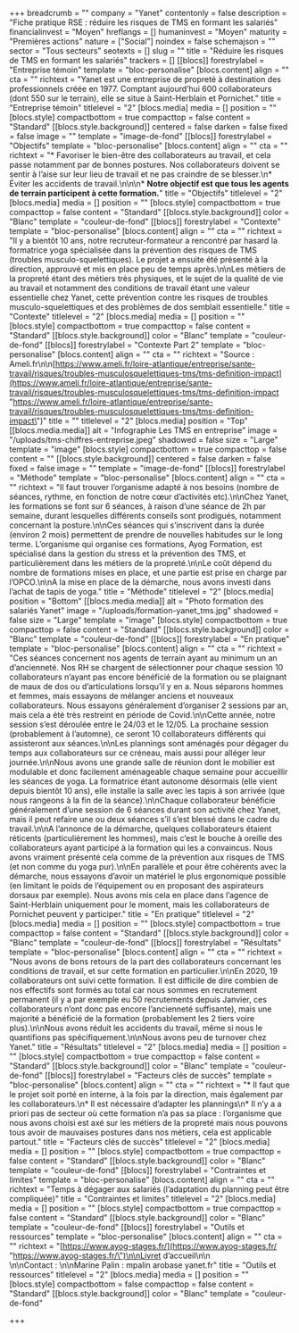 +++
breadcrumb = ""
company = "Yanet"
contentonly = false
description = "Fiche pratique RSE : réduire les risques de TMS en formant les salariés"
financialinvest = "Moyen"
hreflangs = []
humaninvest = "Moyen"
maturity = "Premières actions"
nature = ["Social"]
noindex = false
schemajson = ""
sector = "Tous secteurs"
seotexts = []
slug = ""
title = "Réduire les risques de TMS en formant les salariés"
trackers = []
[[blocs]]
forestrylabel = "Entreprise témoin"
template = "bloc-personalise"
[blocs.content]
align = ""
cta = ""
richtext = "Yanet est une entreprise de propreté à destination des professionnels créée en 1977. Comptant aujourd’hui 600 collaborateurs (dont 550 sur le terrain), elle se situe à Saint-Herblain et Pornichet."
title = "Entreprise témoin"
titlelevel = "2"
[blocs.media]
media = []
position = ""
[blocs.style]
compactbottom = true
compacttop = false
content = "Standard"
[[blocs.style.background]]
centered = false
darken = false
fixed = false
image = ""
template = "image-de-fond"
[[blocs]]
forestrylabel = "Objectifs"
template = "bloc-personalise"
[blocs.content]
align = ""
cta = ""
richtext = "* Favoriser le bien-être des collaborateurs au travail, et cela passe notamment par de bonnes postures. Nos collaborateurs doivent se sentir à l’aise sur leur lieu de travail et ne pas craindre de se blesser.\n* Éviter les accidents de travail.\n\n\n* **Notre objectif est que tous les agents de terrain participent à cette formation.**"
title = "Objectifs"
titlelevel = "2"
[blocs.media]
media = []
position = ""
[blocs.style]
compactbottom = true
compacttop = false
content = "Standard"
[[blocs.style.background]]
color = "Blanc"
template = "couleur-de-fond"
[[blocs]]
forestrylabel = "Contexte"
template = "bloc-personalise"
[blocs.content]
align = ""
cta = ""
richtext = "Il y a bientôt 10 ans, notre recruteur-formateur a rencontré par hasard la formatrice yoga spécialisée dans la prévention des risques de TMS (troubles musculo-squelettiques). Le projet a ensuite été présenté à la direction, approuvé et mis en place peu de temps après.\n\nLes métiers de la propreté étant des métiers très physiques, et le sujet de la qualité de vie au travail et notamment des conditions de travail étant une valeur essentielle chez Yanet, cette prévention contre les risques de troubles musculo-squelettiques et des problèmes de dos semblait essentielle."
title = "Contexte"
titlelevel = "2"
[blocs.media]
media = []
position = ""
[blocs.style]
compactbottom = true
compacttop = false
content = "Standard"
[[blocs.style.background]]
color = "Blanc"
template = "couleur-de-fond"
[[blocs]]
forestrylabel = "Contexte Part 2"
template = "bloc-personalise"
[blocs.content]
align = ""
cta = ""
richtext = "Source : Ameli.fr\n\n[https://www.ameli.fr/loire-atlantique/entreprise/sante-travail/risques/troubles-musculosquelettiques-tms/tms-definition-impact](https://www.ameli.fr/loire-atlantique/entreprise/sante-travail/risques/troubles-musculosquelettiques-tms/tms-definition-impact \"https://www.ameli.fr/loire-atlantique/entreprise/sante-travail/risques/troubles-musculosquelettiques-tms/tms-definition-impact\")"
title = ""
titlelevel = "2"
[blocs.media]
position = "Top"
[[blocs.media.media]]
alt = "Infographie Les TMS en entreprise"
image = "/uploads/tms-chiffres-entreprise.jpeg"
shadowed = false
size = "Large"
template = "image"
[blocs.style]
compactbottom = true
compacttop = false
content = ""
[[blocs.style.background]]
centered = false
darken = false
fixed = false
image = ""
template = "image-de-fond"
[[blocs]]
forestrylabel = "Méthode"
template = "bloc-personalise"
[blocs.content]
align = ""
cta = ""
richtext = "Il faut trouver l’organisme adapté à nos besoins (nombre de séances, rythme, en fonction de notre cœur d’activités etc).\n\nChez Yanet, les formations se font sur 6 séances, à raison d’une séance de 2h par semaine, durant lesquelles différents conseils sont prodigués, notamment concernant la posture.\n\nCes séances qui s’inscrivent dans la durée (environ 2 mois) permettent de prendre de nouvelles habitudes sur le long terme. L’organisme qui organise ces formations, Ayog Formation, est spécialisé dans la gestion du stress et la prévention des TMS, et particulièrement dans les métiers de la propreté.\n\nLe coût dépend du nombre de formations mises en place, et une partie est prise en charge par l’OPCO.\n\nA la mise en place de la démarche, nous avons investi dans l’achat de tapis de yoga."
title = "Méthode"
titlelevel = "2"
[blocs.media]
position = "Bottom"
[[blocs.media.media]]
alt = "Photo formation des salariés Yanet"
image = "/uploads/formation-yanet_tms.jpg"
shadowed = false
size = "Large"
template = "image"
[blocs.style]
compactbottom = true
compacttop = false
content = "Standard"
[[blocs.style.background]]
color = "Blanc"
template = "couleur-de-fond"
[[blocs]]
forestrylabel = "En pratique"
template = "bloc-personalise"
[blocs.content]
align = ""
cta = ""
richtext = "Ces séances concernent nos agents de terrain ayant au minimum un an d’ancienneté. Nos RH se chargent de sélectionner pour chaque session 10 collaborateurs n’ayant pas encore bénéficié de la formation ou se plaignant de maux de dos ou d’articulations lorsqu’il y en a. Nous séparons hommes et femmes, mais essayons de mélanger anciens et nouveaux collaborateurs. Nous essayons généralement d’organiser 2 sessions par an, mais cela a été très restreint en période de Covid.\n\nCette année, notre session s’est déroulée entre le 24/03 et le 12/05. La prochaine session (probablement à l’automne), ce seront 10 collaborateurs différents qui assisteront aux séances.\n\nLes plannings sont aménagés pour dégager du temps aux collaborateurs sur ce créneau, mais aussi pour alléger leur journée.\n\nNous avons une grande salle de réunion dont le mobilier est modulable et donc facilement aménageable chaque semaine pour accueillir les séances de yoga. La formatrice étant autonome désormais (elle vient depuis bientôt 10 ans), elle installe la salle avec les tapis à son arrivée (que nous rangeons à la fin de la séance).\n\nChaque collaborateur bénéficie généralement d’une session de 6 séances durant son activité chez Yanet, mais il peut refaire une ou deux séances s’il s’est blessé dans le cadre du travail.\n\nA l’annonce de la démarche, quelques collaborateurs étaient réticents (particulièrement les hommes), mais c’est le bouche à oreille des collaborateurs ayant participé à la formation qui les a convaincus. Nous avons vraiment présenté cela comme de la prévention aux risques de TMS (et non comme du yoga pur).\n\nEn parallèle et pour être cohérents avec la démarche, nous essayons d’avoir un matériel le plus ergonomique possible (en limitant le poids de l’équipement ou en proposant des aspirateurs dorsaux par exemple). Nous avons mis cela en place dans l’agence de Saint-Herblain uniquement pour le moment, mais les collaborateurs de Pornichet peuvent y participer."
title = "En pratique"
titlelevel = "2"
[blocs.media]
media = []
position = ""
[blocs.style]
compactbottom = true
compacttop = false
content = "Standard"
[[blocs.style.background]]
color = "Blanc"
template = "couleur-de-fond"
[[blocs]]
forestrylabel = "Résultats"
template = "bloc-personalise"
[blocs.content]
align = ""
cta = ""
richtext = "Nous avons de bons retours de la part des collaborateurs concernant les conditions de travail, et sur cette formation en particulier.\n\nEn 2020, 19 collaborateurs ont suivi cette formation. Il est difficile de dire combien de nos effectifs sont formés au total car nous sommes en recrutement permanent (il y a par exemple eu 50 recrutements depuis Janvier, ces collaborateurs n’ont donc pas encore l’ancienneté suffisante), mais une majorité a bénéficié de la formation (probablement les 2 tiers voire plus).\n\nNous avons réduit les accidents du travail, même si nous le quantifions pas spécifiquement.\n\nNous avons peu de turnover chez Yanet."
title = "Résultats"
titlelevel = "2"
[blocs.media]
media = []
position = ""
[blocs.style]
compactbottom = true
compacttop = false
content = "Standard"
[[blocs.style.background]]
color = "Blanc"
template = "couleur-de-fond"
[[blocs]]
forestrylabel = "Facteurs clés de succès"
template = "bloc-personalise"
[blocs.content]
align = ""
cta = ""
richtext = "* Il faut que le projet soit porté en interne, à la fois par la direction, mais également par les collaborateurs.\n* Il est nécessaire d’adapter les plannings\n* Il n’y a a priori pas de secteur où cette formation n’a pas sa place : l’organisme que nous avons choisi est axé sur les métiers de la propreté mais nous pouvons tous avoir de mauvaises postures dans nos métiers, cela est applicable partout."
title = "Facteurs clés de succès"
titlelevel = "2"
[blocs.media]
media = []
position = ""
[blocs.style]
compactbottom = true
compacttop = false
content = "Standard"
[[blocs.style.background]]
color = "Blanc"
template = "couleur-de-fond"
[[blocs]]
forestrylabel = "Contraintes et limites"
template = "bloc-personalise"
[blocs.content]
align = ""
cta = ""
richtext = "Temps à dégager aux salariés (l’adaptation du planning peut être compliquée)"
title = "Contraintes et limites"
titlelevel = "2"
[blocs.media]
media = []
position = ""
[blocs.style]
compactbottom = true
compacttop = false
content = "Standard"
[[blocs.style.background]]
color = "Blanc"
template = "couleur-de-fond"
[[blocs]]
forestrylabel = "Outils et ressources"
template = "bloc-personalise"
[blocs.content]
align = ""
cta = ""
richtext = "[https://www.ayog-stages.fr/](https://www.ayog-stages.fr/ \"https://www.ayog-stages.fr/\")\n\nLivret d’accueil\n\n<br>\n\nContact : \n\nMarine Palin : mpalin arobase yanet.fr"
title = "Outils et ressources"
titlelevel = "2"
[blocs.media]
media = []
position = ""
[blocs.style]
compactbottom = false
compacttop = false
content = "Standard"
[[blocs.style.background]]
color = "Blanc"
template = "couleur-de-fond"

+++
